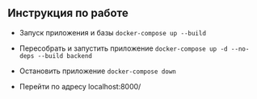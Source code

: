 ## Инструкция по работе

* Запуск приложения и базы `docker-compose up --build`
* Пересобрать и запустить приложение `docker-compose up -d --no-deps --build backend`
* Остановить приложение `docker-compose down`


* Перейти по адресу localhost:8000/
